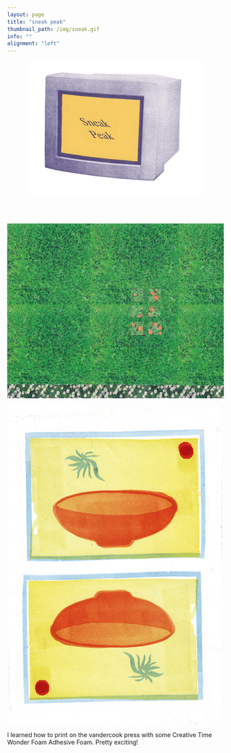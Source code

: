 ```yaml
---
layout: page
title: "sneak peak"
thumbnail_path: /img/sneak.gif
info: ""
alignment: "left"
---
```


<div class="thumbnail-image" style="display: flex; justify-content: center;" >
	 <img src="/img/sneak.gif">
</div>


<br/>
<br/>
<br/>

![](/img/sneakpeak/sketchup.jpeg)


![](/img/sneakpeak/soft.png)

I learned how to print on the vandercook press with some Creative Time Wonder Foam Adhesive Foam. Pretty exciting!


